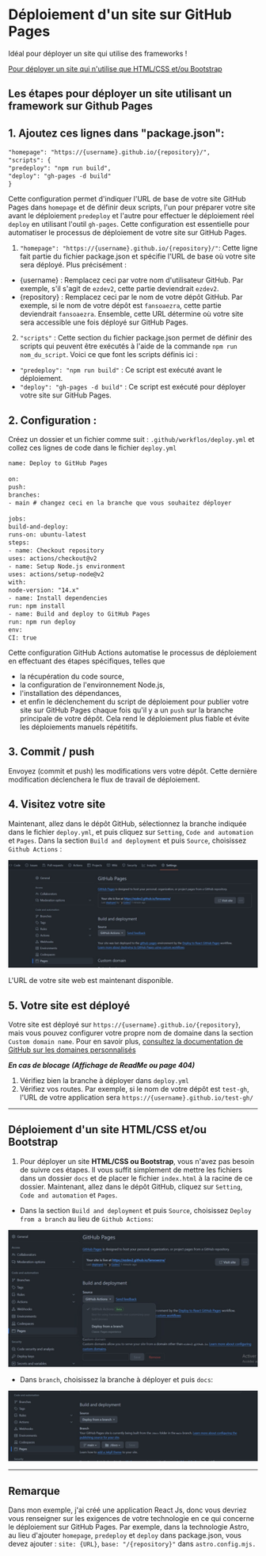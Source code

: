 # Déploiement d'un site sur GitHub Pages

Idéal pour déployer un site qui utilise des frameworks !

[Pour déployer un site qui n'utilise que HTML/CSS et/ou Bootstrap](https://github.com/Ezdev2/fansoaezra/blob/main/README.md#d%C3%A9ploiement-dun-site-htmlcss-etou-bootstrap)

## Les étapes pour déployer un site utilisant un framework sur Github Pages

## 1. Ajoutez ces lignes dans "package.json":

```
"homepage": "https://{username}.github.io/{repository}/",
"scripts": {
"predeploy": "npm run build",
"deploy": "gh-pages -d build"
}
```
Cette configuration permet d'indiquer l'URL de base de votre site GitHub Pages dans ``homepage`` et de définir deux scripts, l'un pour préparer votre site avant le déploiement ``predeploy`` et l'autre pour effectuer le déploiement réel ``deploy`` en utilisant l'outil ``gh-pages``. Cette configuration est essentielle pour automatiser le processus de déploiement de votre site sur GitHub Pages.

1. ``"homepage": "https://{username}.github.io/{repository}/"``: Cette ligne fait partie du fichier package.json et spécifie l'URL de base où votre site sera déployé.
Plus précisément :
* {username} : Remplacez ceci par votre nom d'utilisateur GitHub. Par exemple, s'il s'agit de ``ezdev2``, cette partie deviendrait ``ezdev2``.
* {repository} : Remplacez ceci par le nom de votre dépôt GitHub. Par exemple, si le nom de votre dépôt est ``fansoaezra``, cette partie deviendrait ``fansoaezra``. Ensemble, cette URL détermine où votre site sera accessible une fois déployé sur GitHub Pages. 
2. ``"scripts"`` : Cette section du fichier package.json permet de définir des scripts qui peuvent être exécutés à l'aide de la commande ``npm run nom_du_script``. Voici ce que font les scripts définis ici :

* ``"predeploy": "npm run build"`` : Ce script est exécuté avant le déploiement.
* ``"deploy": "gh-pages -d build"`` : Ce script est exécuté pour déployer votre site sur GitHub Pages.

## 2. Configuration :
Créez un dossier et un fichier comme suit :  ``.github/workflos/deploy.yml`` et collez ces lignes de code dans le fichier ``deploy.yml``

```
name: Deploy to GitHub Pages

on:
push:
branches:
- main # changez ceci en la branche que vous souhaitez déployer

jobs:
build-and-deploy:
runs-on: ubuntu-latest
steps:
- name: Checkout repository
uses: actions/checkout@v2
- name: Setup Node.js environment
uses: actions/setup-node@v2
with:
node-version: "14.x"
- name: Install dependencies
run: npm install
- name: Build and deploy to GitHub Pages
run: npm run deploy
env:
CI: true
```
Cette configuration GitHub Actions automatise le processus de déploiement en effectuant des étapes spécifiques, telles que 
* la récupération du code source, 
* la configuration de l'environnement Node.js, 
* l'installation des dépendances, 
* et enfin le déclenchement du script de déploiement pour publier votre site sur GitHub Pages chaque fois qu'il y a un ``push`` sur la branche principale de votre dépôt. Cela rend le déploiement plus fiable et évite les déploiements manuels répétitifs.

## 3. Commit / push
Envoyez (commit et push) les modifications vers votre dépôt. Cette dernière modification déclenchera le flux de travail de déploiement.

## 4. Visitez votre site
Maintenant, allez dans le dépôt GitHub, sélectionnez la branche indiquée dans le fichier ``deploy.yml``, et puis cliquez sur ``Setting``, ``Code and automation`` et ``Pages``. 
Dans la section ``Build and deployment`` et puis ``Source``, choisissez ``Github Actions`` :

[![URL](https://github.com/Ezdev2/fansoaezra/blob/main/url.jpg)](https://github.com/Ezdev2/fansoaezra/blob/main/url.jpg)

L'URL de votre site web est maintenant disponible.

## 5. Votre site est déployé
Votre site est déployé sur ``https://{username}.github.io/{repository}``, mais vous pouvez configurer votre propre nom de domaine dans la section ``Custom domain name``. Pour en savoir plus, [consultez la documentation de GitHub sur les domaines personnalisés](https://docs.github.com/fr/pages/configuring-a-custom-domain-for-your-github-pages-site/about-custom-domains-and-github-pages)

***En cas de blocage (Affichage de ReadMe ou page 404)***
1. Vérifiez bien la branche à déployer dans ``deploy.yml``
2. Vérifiez vos routes.
Par exemple, si le nom de votre dépôt est ``test-gh``, l'URL de votre application sera  ``https://{username}.github.io/test-gh/``

---

## Déploiement d'un site HTML/CSS et/ou Bootstrap

1. Pour déployer un site **HTML/CSS ou Bootstrap**, vous n'avez pas besoin de suivre ces étapes. Il vous suffit simplement de mettre les fichiers dans un dossier ``docs`` et de placer le fichier ``index.html`` à la racine de ce dossier. Maintenant, allez dans le dépôt GitHub, cliquez sur ``Setting``, ``Code and automation`` et ``Pages``.
   
* Dans la section ``Build and deployment`` et puis ``Source``, choisissez ``Deploy from a branch`` au lieu de ``Github Actions``:
  
[![URL](https://github.com/Ezdev2/fansoaezra/blob/main/branch.jpg)](https://github.com/Ezdev2/fansoaezra/blob/main/branch.jpg)

* Dans ``branch``, choisissez la branche à déployer et puis ``docs``:
  
[![URL](https://github.com/Ezdev2/fansoaezra/blob/main/docs.jpg)](https://github.com/Ezdev2/fansoaezra/blob/main/docs.jpg)

---

## Remarque
Dans mon exemple, j'ai créé une application React Js, donc vous devriez vous renseigner sur les exigences de votre technologie en ce qui concerne le déploiement sur GitHub Pages. Par exemple, dans la technologie Astro, au lieu d'ajouter ``homepage``, ``predeploy`` et ``deploy`` dans package.json, vous devez ajouter : ``site: {URL}``, ``base: "/{repository}"`` dans ``astro.config.mjs.``
